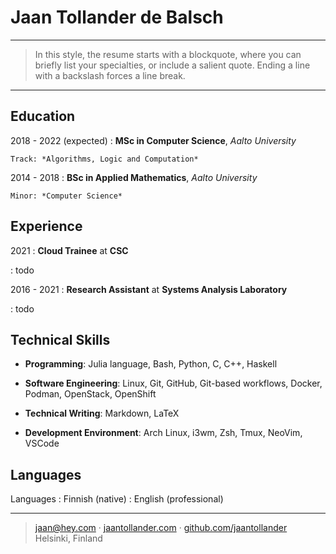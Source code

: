 Jaan Tollander de Balsch
========================

----

>  In this style, the resume starts with a blockquote, where
>  you can briefly list your specialties, or include a salient
>  quote. Ending a line with a backslash forces a line break.

----


Education
---------

2018 - 2022 (expected)
:   **MSc in Computer Science**, *Aalto University*

    Track: *Algorithms, Logic and Computation*

2014 - 2018
:   **BSc in Applied Mathematics**, *Aalto University*

    Minor: *Computer Science*


Experience
----------

2021
: **Cloud Trainee** at **CSC**

: todo

2016 - 2021
: **Research Assistant** at **Systems Analysis Laboratory**

: todo


Technical Skills
----------------

* **Programming**: Julia language, Bash, Python, C, C++, Haskell

* **Software Engineering**: Linux, Git, GitHub, Git-based workflows, Docker, Podman, OpenStack, OpenShift

* **Technical Writing**: Markdown, LaTeX

* **Development Environment**: Arch Linux, i3wm, Zsh, Tmux, NeoVim, VSCode


Languages
---------

Languages
: Finnish (native)
: English (professional)


----

> <jaan@hey.com> · [jaantollander.com](https://jaantollander.com/) · [github.com/jaantollander](https://github.com/jaantollander) \
> Helsinki, Finland
